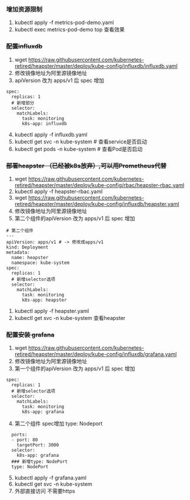 ### 增加资源限制
1. kubectl  apply -f metrics-pod-demo.yaml
2. kubectl exec metrics-pod-demo top 查看效果

### ~~配置influxdb~~
1. wget https://raw.githubusercontent.com/kubernetes-retired/heapster/master/deploy/kube-config/influxdb/influxdb.yaml
2. 修改镜像地址为阿里源镜像地址 
3. apiVersion 改为 apps/v1 后 spec 增加
```
spec:
  replicas: 1
  # 新增部分
  selector:
    matchLabels:
      task: monitoring
      k8s-app: influxdb
``` 
4. kubectl apply -f influxdb.yaml
5. kubectl get svc -n kube-system # 查看service是否启动
6. kubectl get pods -n kube-system # 查看Pod是否启动

### ~~部署heapster （已经被k8s放弃）,可以用Prometheus代替~~
1. wget https://raw.githubusercontent.com/kubernetes-retired/heapster/master/deploy/kube-config/rbac/heapster-rbac.yaml
2. kubectl apply -f heapster-rbac.yaml
3. wget https://raw.githubusercontent.com/kubernetes-retired/heapster/master/deploy/kube-config/influxdb/heapster.yaml
4. 修改镜像地址为阿里源镜像地址
5. 第二个组件的apiVersion 改为 apps/v1 后 spec 增加
```
# 第二个组件
---
apiVersion: apps/v1 # -> 修改成apps/v1
kind: Deployment
metadata:
  name: heapster
  namespace: kube-system
spec:
  replicas: 1
  # 新增selector选项
  selector:
    matchLabels:
      task: monitoring
      k8s-app: heapster
```  

1. kubectl apply -f heapster.yaml
2. kubectl get svc -n kube-system 查看heapster

### ~~配置安装 grafana~~
1. wget https://raw.githubusercontent.com/kubernetes-retired/heapster/master/deploy/kube-config/influxdb/grafana.yaml
2. 修改镜像地址为阿里源镜像地址
3. 第一个组件的apiVersion 改为 apps/v1 后 spec 增加
```
spec:
  replicas: 1
  # 新增selector选项
  selector:
    matchLabels:
      task: monitoring
      k8s-app: grafana
```
4. 第二个组件 spec增加 type: Nodeport
```
  ports:
  - port: 80
    targetPort: 3000
  selector:
    k8s-app: grafana
  ### 新增type: NodePort  
  type: NodePort
```
5.  kubectl  apply -f grafana.yaml 
6.  kubectl get svc -n kube-system
7.  外部直接访问 不需要https
